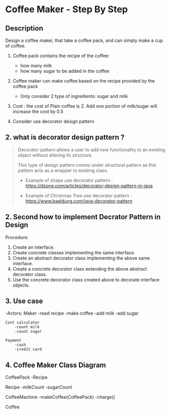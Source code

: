 # Coffee Maker - Step By Step
## Description 
Design a coffee maker, that take a coffee pack, and can simply make a cup of coffee.

1. Coffee pack contains the recipe of the coffee:
    - how many milk
    - how many sugar to be added in the coffee

2. Coffee maker can make coffee based on the recipe provided by the coffee pack
    - Only consider 2 type of ingredients: sugar and milk

3. Cost :
    the cost of Plain coffee is 2.
    Add one portion of milk/sugar will increase the cost by 0.5

4. Consider use decorator design pattern

## 2. what is decorator design pattern ?
> Decorator pattern allows a user to add new functionality to an existing object without altering its structure.
>
> This type of design pattern comes under structural pattern as this pattern acts as a wrapper to existing class.
> 
> - Example of shape use decorator pattern : https://dzone.com/articles/decorator-design-pattern-in-java
> 
> - Example of Christmas Tree use decorator pattern : https://www.baeldung.com/java-decorator-pattern

## 2. Second how to implement Decrator Pattern in Design
Procedure:
1. Create an interface.
2. Create concrete classes implementing the same interface.
3. Create an abstract decorator class implementing the above same interface.
4. Create a concrete decorator class extending the above abstract decorator class.
5. Use the concrete decorator class created above to decorate interface objects.

## 3. Use case

-Actors:
    Maker
        -read recipe
        -make coffee
            -add milk
            -add sugar

    Cost calculator
        -count milk
        -count sugar

    Payment
        -cash
        -credit card


## 4. Coffee Maker Class Diagram

CoffeePack
    -Recipe

Recipe
    -milkCount
    -sugarCount

CoffeeMachine
    -makeCoffee(CoffeePack)
    -charge()

Coffee
